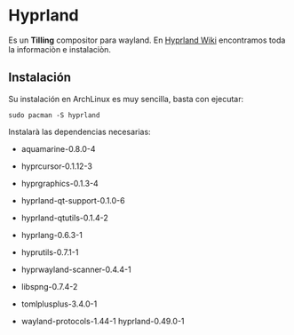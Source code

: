 # Hyprland

Es un **Tilling** compositor para wayland. En [Hyprland Wiki](https://wiki.hyprland.org/) encontramos toda la informaciòn e instalaciòn.


## Instalación

Su instalación en ArchLinux es muy sencilla, basta con ejecutar:

```shell
sudo pacman -S hyprland 
```

Instalarà las dependencias necesarias:

- aquamarine-0.8.0-4

- hyprcursor-0.1.12-3

- hyprgraphics-0.1.3-4

- hyprland-qt-support-0.1.0-6

- hyprland-qtutils-0.1.4-2

- hyprlang-0.6.3-1

- hyprutils-0.7.1-1

- hyprwayland-scanner-0.4.4-1

- libspng-0.7.4-2

- tomlplusplus-3.4.0-1

- wayland-protocols-1.44-1  hyprland-0.49.0-1
